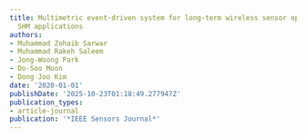 ```yaml
---
title: Multimetric event-driven system for long-term wireless sensor operation for
  SHM applications
authors:
- Muhammad Zohaib Sarwar
- Muhammad Rakeh Saleem
- Jong-Woong Park
- Do-Soo Moon
- Dong Joo Kim
date: '2020-01-01'
publishDate: '2025-10-23T01:18:49.277947Z'
publication_types:
- article-journal
publication: '*IEEE Sensors Journal*'
---
```

